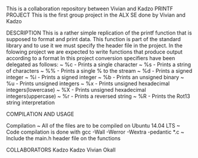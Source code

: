 This is a collaboration repository between Vivian and Kadzo
PRINTF PROJECT
This is the first group project in the ALX SE done by Vivian and Kadzo

DESCRIPTION
This is a rather simple replication of the printf function that is supposed to format and print data. This function is part of the standard library and to use it we must specify the header file in the project.
In the folowing project we are expected to write functions that produce output according to a format
In this project conversion specifiers have been delegated as follows:
~ %c  - Prints a single character
~ %s  - Prints a string of characters
~ %%  - Prints a single % to the stream
~ %d  - Prints a signed integer
~ %i  - Prints a signed integer
~ %b  - Prints an unsigned binary
~ %u  - Prints unsigned integers
~ %x  - Prints unsigned hexadecimal integers(lowercase)
~ %X  - Prints unsigned hexadecimal integers(uppercase)
~ %r  - Prints a reversed string
~ %R  - Prints the Rot13 string interpretation

COMPILATION AND USAGE

Compilation
~ All of the files are to be compiled on Ubuntu 14.04 LTS
~ Code compilation is done with gcc -Wall -Werror -Wextra -pedantic *.c
~ Include the main.h header file on the functions

COLLABORATORS
Kadzo Kadzo
Vivian Okall

